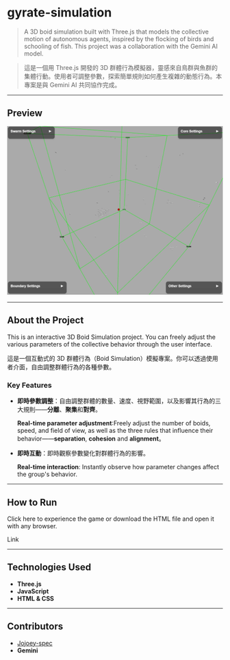 # gyrate-simulation

> A 3D boid simulation built with Three.js that models the collective motion of autonomous agents, inspired by the flocking of birds and schooling of fish. This project was a collaboration with the Gemini AI model.

> 這是一個用 Three.js 開發的 3D 群體行為模擬器，靈感來自鳥群與魚群的集體行動。使用者可調整參數，探索簡單規則如何產生複雜的動態行為。本專案是與 Gemini AI 共同協作完成。

---

## Preview

![遊戲預覽](boid.gif)

---

## About the Project

This is an interactive 3D Boid Simulation project. You can freely adjust the various parameters of the collective behavior through the user interface.

這是一個互動式的 3D 群體行為（Boid Simulation）模擬專案。你可以透過使用者介面，自由調整群體行為的各種參數。


### Key Features
* **即時參數調整**：自由調整群體的數量、速度、視野範圍，以及影響其行為的三大規則——**分離**、**聚集**和**對齊**。
  
  **Real-time parameter adjustment**:Freely adjust the number of boids, speed, and field of view, as well as the three rules that influence their behavior——**separation**, **cohesion** and **alignment**。

* **即時互動**：即時觀察參數變化對群體行為的影響。
 
  **Real-time interaction**: Instantly observe how parameter changes affect the group's behavior.

---

## How to Run

Click here to experience the game or download the HTML file and open it with any browser.

Link

---

## Technologies Used

* **Three.js**
* **JavaScript**
* **HTML & CSS**

---

## Contributors

* [Jojoey-spec](https://github.com/jojoey-spec)
* **Gemini**
